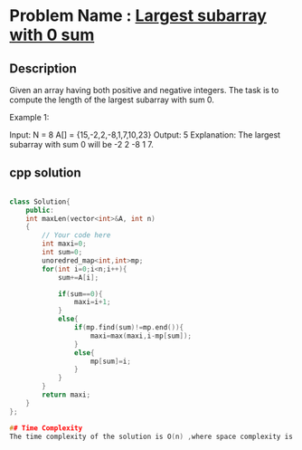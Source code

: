 # Problem Name : [Largest subarray with 0 sum](https://leetcode.com/problems/Largestsubarraywith0sum)

## Description
Given an array having both positive and negative integers. The task is to compute the length of the largest subarray with sum 0.

Example 1:

Input:
N = 8
A[] = {15,-2,2,-8,1,7,10,23}
Output: 5
Explanation: The largest subarray with
sum 0 will be -2 2 -8 1 7.

## cpp solution
```cpp

class Solution{
    public:
    int maxLen(vector<int>&A, int n)
    {   
        // Your code here
        int maxi=0;
        int sum=0;
        unoredred_map<int,int>mp;
        for(int i=0;i<n;i++){
            sum+=A[i];

            if(sum==0){
                maxi=i+1;
            }
            else{
                if(mp.find(sum)!=mp.end()){
                    maxi=max(maxi,i-mp[sum]);
                }
                else{
                    mp[sum]=i;
                }
            }
        }
        return maxi;
    }
};

## Time Complexity
The time complexity of the solution is O(n) ,where space complexity is O(n) 
